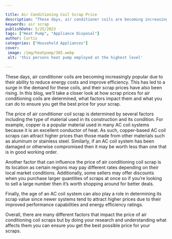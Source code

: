```yaml
---

title: Air Conditioning Coil Scrap Price
description: "These days, air conditioner coils are becoming increasingly popular due to their ability to reduce energy costs and improve effici...get more info"
keywords: air scrap
publishDate: 5/25/2023
tags: ["Heat Pump", "Appliance Disposal"]
author: Curtis
categories: ["Household Appliances"]
cover: 
 image: /img/heatpump/365.webp
 alt: 'this persons heat pump employed at the highest level'

---
```


These days, air conditioner coils are becoming increasingly popular due to their ability to reduce energy costs and improve efficiency. This has led to a surge in the demand for these coils, and their scrap prices have also been rising. In this blog, we’ll take a closer look at how scrap prices for air conditioning coils are determined, what factors impact them and what you can do to ensure you get the best price for your scrap.

The price of air conditioner coil scrap is determined by several factors including the type of material used in its construction and its condition. For example, copper is a popular material used in many AC coil systems because it is an excellent conductor of heat. As such, copper-based AC coil scraps can attract higher prices than those made from other materials such as aluminum or stainless steel. Similarly, if an AC coil system has been damaged or otherwise compromised then it may be worth less than one that is in good working order. 

Another factor that can influence the price of air conditioning coil scrap is its location as certain regions may pay different rates depending on their local market conditions. Additionally, some sellers may offer discounts when you purchase larger quantities of scraps at once so if you’re looking to sell a large number then it’s worth shopping around for better deals.

Finally, the age of an AC coil system can also play a role in determining its scrap value since newer systems tend to attract higher prices due to their improved performance capabilities and energy efficiency ratings. 

Overall, there are many different factors that impact the price of air conditioning coil scraps but by doing your research and understanding what affects them you can ensure you get the best possible price for your scraps.
